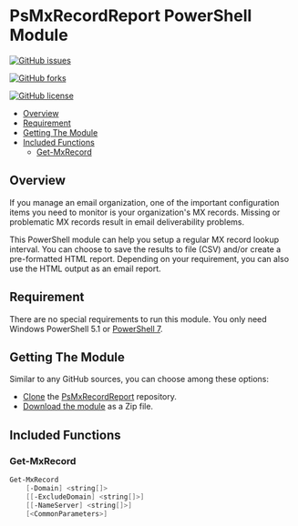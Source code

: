 # PsMxRecordReport PowerShell Module <!-- omit in toc -->

[![GitHub issues](https://img.shields.io/github/issues/junecastillote/PsMxRecordReport)](https://github.com/junecastillote/PsMxRecordReport/issues)

[![GitHub forks](https://img.shields.io/github/forks/junecastillote/PsMxRecordReport)](https://github.com/junecastillote/PsMxRecordReport/network)

[![GitHub license](https://img.shields.io/github/license/junecastillote/PsMxRecordReport)](https://github.com/junecastillote/PsMxRecordReport/blob/main/LICENSE)

- [Overview](#overview)
- [Requirement](#requirement)
- [Getting The Module](#getting-the-module)
- [Included Functions](#included-functions)
  - [Get-MxRecord](#get-mxrecord)

## Overview

If you manage an email organization, one of the important configuration items you need to monitor is your organization's MX records. Missing or problematic MX records result in email deliverability problems.

This PowerShell module can help you setup a regular MX record lookup interval. You can choose to save the results to file (CSV) and/or create a pre-formatted HTML report. Depending on your requirement, you can also use the HTML output as an email report.

## Requirement

There are no special requirements to run this module. You only need Windows PowerShell 5.1 or [PowerShell 7](https://github.com/PowerShell/powershell/releases/latest).

## Getting The Module

Similar to any GitHub sources, you can choose among these options:

- [Clone](https://docs.github.com/en/github/creating-cloning-and-archiving-repositories/cloning-a-repository) the [PsMxRecordReport](https://github.com/junecastillote/Ms365UsageReport) repository.
- [Download the module](https://github.com/junecastillote/Ms365UsageReport/archive/refs/heads/main.zip) as a Zip file.

## Included Functions

### Get-MxRecord

```PowerShell
Get-MxRecord
    [-Domain] <string[]>
    [[-ExcludeDomain] <string[]>]
    [[-NameServer] <string[]>]
    [<CommonParameters>]
```

